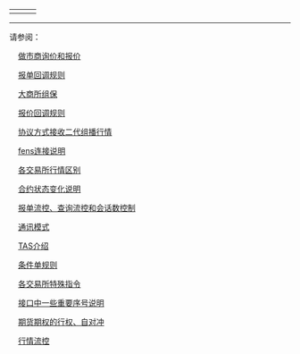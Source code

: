 <table border="0" cellspacing="0" class="square-block" id=""><tbody border="0"><tr border="0"><td class="square-block-left"></td><td class="square-block-content"><div>

</div></td><td class="square-block-right"></td></tr></tbody></table>
<div class="sub-links-list" style="text-indent:0px;"><hr class="SubLinksListLine"/>
<p class="sub-links-list-header">请参阅：</p>
<p class="sub-links-paragraph">    <a class="sub-links-action" href="../BJHXJ/">做市商询价和报价</a></p>
<p class="sub-links-paragraph">    <a class="sub-links-action" href="../DBHB/">报单回调规则</a></p>
<p class="sub-links-paragraph">    <a class="sub-links-action" href="../DCEZB/">大商所组保</a></p>
<p class="sub-links-paragraph">    <a class="sub-links-action" href="../DJHDGZ/">报价回调规则</a></p>
<p class="sub-links-paragraph">    <a class="sub-links-action" href="../EDHQJR/">协议方式接收二代组播行情</a></p>
<p class="sub-links-paragraph">    <a class="sub-links-action" href="../FENS/">fens连接说明</a></p>
<p class="sub-links-paragraph">    <a class="sub-links-action" href="../HQSM/">各交易所行情区别</a></p>
<p class="sub-links-paragraph">    <a class="sub-links-action" href="../HYZTBHSM2/">合约状态变化说明</a></p>
<p class="sub-links-paragraph">    <a class="sub-links-action" href="../LK/">报单流控、查询流控和会话数控制</a></p>
<p class="sub-links-paragraph">    <a class="sub-links-action" href="../SJLSM/">通讯模式</a></p>
<p class="sub-links-paragraph">    <a class="sub-links-action" href="../TASJS/">TAS介绍</a></p>
<p class="sub-links-paragraph">    <a class="sub-links-action" href="../TJDGZ/">条件单规则</a></p>
<p class="sub-links-paragraph">    <a class="sub-links-action" href="../GJYSTSZL/">各交易所特殊指令</a></p>
<p class="sub-links-paragraph">    <a class="sub-links-action" href="../JKZYXZYXHSM/">接口中一些重要序号说明</a></p>
<p class="sub-links-paragraph">    <a class="sub-links-action" href="../QHQQDHQ-ZDCGZ/">期货期权的行权、自对冲</a></p>
<p class="sub-links-paragraph">    <a class="sub-links-action" href="../HQLK/">行情流控</a></p>
</div>
